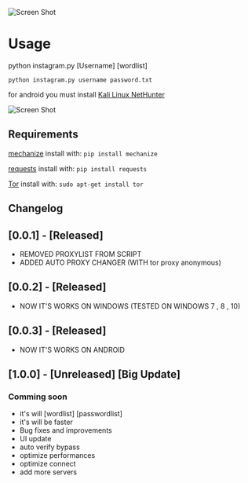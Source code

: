 ![Screen Shot](http://www.axgig.com/images/72289486283867872103.png)
# Usage
python instagram.py  [Username]  [wordlist]

`python instagram.py username password.txt`

for android you must install [Kali Linux NetHunter](https://www.kali.org/kali-linux-nethunter/)

![Screen Shot](https://www.kali.org/wp-content/uploads/2013/09/kali-android-deploy-798x284.png)

## Requirements
[mechanize](https://pypi.python.org/pypi/mechanize/) install with: `pip install mechanize`

[requests](https://pypi.python.org/pypi/requests/2.18.4) install with: `pip install requests`

[Tor](https://www.torproject.org/docs/debian) install with: `sudo apt-get install tor`

## Changelog
## [0.0.1] - [Released]
- REMOVED PROXYLIST FROM SCRIPT 
- ADDED AUTO PROXY CHANGER (WITH tor proxy anonymous)
## [0.0.2] - [Released]
- NOW IT'S WORKS ON WINDOWS (TESTED ON WINDOWS 7 , 8 , 10)
## [0.0.3] - [Released]
- NOW IT'S WORKS ON ANDROID 
## [1.0.0] - [Unreleased] [Big Update]
### Comming soon 
-  it's will [wordlist] [passwordlist] 
-  it's will be faster
-  Bug fixes and improvements
-  UI update
-  auto verify bypass
-  optimize performances
-  optimize connect
-  add more servers

